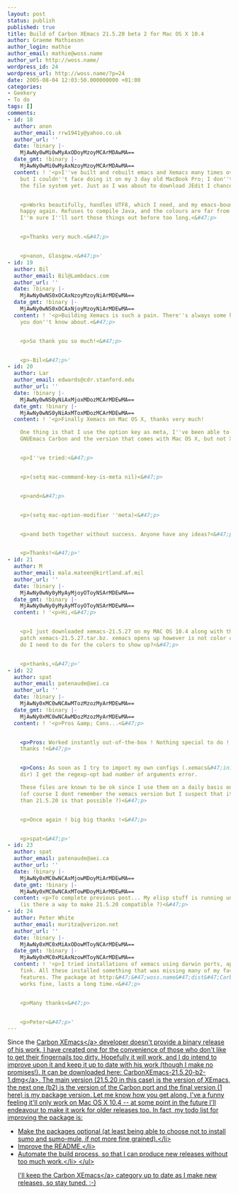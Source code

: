 ```yaml
---
layout: post
status: publish
published: true
title: Build of Carbon XEmacs 21.5.20 beta 2 for Mac OS X 10.4
author: Graeme Mathieson
author_login: mathie
author_email: mathie@woss.name
author_url: http://woss.name/
wordpress_id: 24
wordpress_url: http://woss.name/?p=24
date: 2005-08-04 12:03:50.000000000 +01:00
categories:
- Geekery
- To do
tags: []
comments:
- id: 18
  author: anon
  author_email: rrw1941y@yahoo.co.uk
  author_url: ''
  date: !binary |-
    MjAwNy0wMi0wMyAxODoyMzoyMCArMDAwMA==
  date_gmt: !binary |-
    MjAwNy0wMi0wMyAxNzoyMzoyMCArMDAwMA==
  content: ! '<p>I''ve built and rebuilt emacs and Xemacs many times over 15 years,
    but I couldn''t face doing it on my 3 day old MacBook Pro; I don''t understand
    the file system yet. Just as I was about to download JEdit I chanced on your binary.<&#47;p>


    <p>Works beautifully, handles UTF8, which I need, and my emacs-bound fingers are
    happy again. Refuses to compile Java, and the colours are far from my taste, but
    I''m sure I''ll sort those things out before too long.<&#47;p>


    <p>Thanks very much.<&#47;p>


    <p>anon, Glasgow.<&#47;p>'
- id: 19
  author: Bil
  author_email: Bil@Lambdacs.com
  author_url: ''
  date: !binary |-
    MjAwNy0wNS0xOCAxNzoyMzoyNiArMDEwMA==
  date_gmt: !binary |-
    MjAwNy0wNS0xOCAxNjoyMzoyNiArMDEwMA==
  content: ! '<p>Building Xemacs is such a pain. There''s always some hidden detail
    you don''t know about.<&#47;p>


    <p>So thank you so much!<&#47;p>


    <p>-Bil<&#47;p>'
- id: 20
  author: Lar
  author_email: edwards@cdr.stanford.edu
  author_url: ''
  date: !binary |-
    MjAwNy0wNS0yNiAxMjoxMDozMCArMDEwMA==
  date_gmt: !binary |-
    MjAwNy0wNS0yNiAxMToxMDozMCArMDEwMA==
  content: ! '<p>Finally Xemacs on Mac OS X, thanks very much!

    One thing is that I use the option key as meta, I''ve been able to set that for
    GNUEmacs Carbon and the version that comes with Mac OS X, but not XEmacs Carbon.<&#47;p>


    <p>I''ve tried:<&#47;p>


    <p>(setq mac-command-key-is-meta nil)<&#47;p>


    <p>and<&#47;p>


    <p>(setq mac-option-modifier ''meta)<&#47;p>


    <p>and both together without success. Anyone have any ideas?<&#47;p>


    <p>Thanks!<&#47;p>'
- id: 21
  author: M
  author_email: mala.mateen@kirtland.af.mil
  author_url: ''
  date: !binary |-
    MjAwNy0wNy0yMyAyMjoyOToyNSArMDEwMA==
  date_gmt: !binary |-
    MjAwNy0wNy0yMyAyMToyOToyNSArMDEwMA==
  content: ! '<p>Hi,<&#47;p>


    <p>I just downloaded xemacs-21.5.27 on my MAC OS 10.4 along with the suggested
    patch xemacs-21.5.27.tar.bz. xemacs opens up however is not color coded. What
    do I need to do for the colors to show up?<&#47;p>


    <p>thanks,<&#47;p>'
- id: 22
  author: spat
  author_email: patenaude@aei.ca
  author_url: ''
  date: !binary |-
    MjAwNy0xMC0wNCAwMTozMzozMyArMDEwMA==
  date_gmt: !binary |-
    MjAwNy0xMC0wNCAwMDozMzozMyArMDEwMA==
  content: ! '<p>Pros &amp; Cons...<&#47;p>


    <p>Pros: Worked instantly out-of-the-box ! Nothing special to do ! Really cool,
    thanks !<&#47;p>


    <p>Cons: As soon as I try to import my own configs (.xemacs&#47;init.el and elisp
    dir) I get the regexp-opt bad number of arguments error.

    These files are known to be ok since I use them on a daily basis on a RedHat machine
    (of course I dont remember the xemacs version but I suspect that its more recent
    than 21.5.20 is that possible ?)<&#47;p>


    <p>Once again ! big big thanks !<&#47;p>


    <p>spat<&#47;p>'
- id: 23
  author: spat
  author_email: patenaude@aei.ca
  author_url: ''
  date: !binary |-
    MjAwNy0xMC0wNCAxMjowMDoyMiArMDEwMA==
  date_gmt: !binary |-
    MjAwNy0xMC0wNCAxMTowMDoyMiArMDEwMA==
  content: <p>To complete previous post... My elisp stuff is running under 21.4.13
    (is there a way to make 21.5.20 compatible ?)<&#47;p>
- id: 24
  author: Peter White
  author_email: muritza@verizon.net
  author_url: ''
  date: !binary |-
    MjAwNy0xMC0xMiAxODowMToyNCArMDEwMA==
  date_gmt: !binary |-
    MjAwNy0xMC0xMiAxNzowMToyNCArMDEwMA==
  content: ! '<p>I tried installations of xemacs using darwin ports, apt-get, and
    fink. All these installed something that was missing many of my favorite xemacs
    features. The package at http:&#47;&#47;woss.name&#47;dist&#47;CarbonXEmacs-21.5.20-b2-1.dmg
    works fine, lasts a long time.<&#47;p>


    <p>Many thanks<&#47;p>


    <p>Peter<&#47;p>'
---
```

Since the <a href="http:&#47;&#47;members.shaw.ca&#47;akochoi-xemacs&#47;" title="Carbon XEmacs">Carbon XEmacs<&#47;a> developer doesn't provide a binary release of his work, I have created one for the convenience of those who don't like to get their fingernails too dirty.  Hopefully it will work, and I do intend to improve upon it and keep it up to date with his work (though I make no promises!).  It can be downloaded here: <a href="http:&#47;&#47;woss.name&#47;dist&#47;CarbonXEmacs-21.5.20-b2-1.dmg" title="Carbon XEmacs 21.5.20 beta 2">CarbonXEmacs-21.5.20-b2-1.dmg<&#47;a>.  The main version (21.5.20 in this case) is the version of XEmacs, the next one (b2) is the version of the Carbon port and the final version (1 here) is my package version.  Let me know how you get along.  I've a funny feeling it'll only work on Mac OS X 10.4 -- at some point in the future I'll endeavour to make it work for older releases too.  In fact, my todo list for improving the package is:

<ul>
  <li>Make the packages optional (at least being able to choose not to install sumo and sumo-mule, if not more fine grained).<&#47;li>
  <li>Improve the README.<&#47;li>
  <li>Automate the build process, so that I can produce new releases without too much work.<&#47;li>
<&#47;ul>

I'll keep the <a href="&#47;category&#47;carbon-xemacs&#47;" title="Carbon XEmacs category">Carbon XEmacs<&#47;a> category up to date as I make new releases, so stay tuned. :-)
